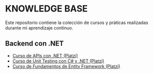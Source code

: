 # KNOWLEDGE BASE

Este repositorio contiene la colección de cursos y práticas realizadas durante mi aprendizaje continuo.

## Backend con .NET

- [Curso de APIs con .NET (Platzi)](https://github.com/sermedev/learning/tree/main/Backend%20con%20.NET/DotnetApis_platzi)
- [Curso de Unit Testing con C# y .NET (Platzi)](https://github.com/sermedev/learning/tree/main/Backend%20con%20.NET/UnitTestingDotnet_platzi)
- [Curso de Fundamentos de Entity Framework (Platzi)](https://github.com/sermedev/learning/tree/main/Backend%20con%20.NET/EntityFramework_platzi)